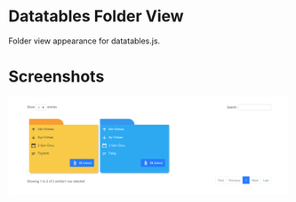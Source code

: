 # Datatables Folder View
Folder view appearance for datatables.js.

# Screenshots
![Folders in HTML table](https://github.com/ozcanzaferayan/datatables-folder-view/raw/master/screenshots/ss1.png)
